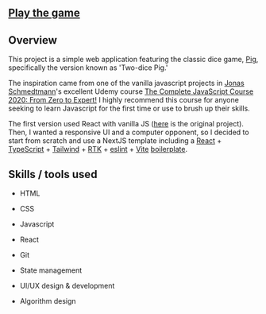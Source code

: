 ## [Play the game](https://2-dice-pig.netlify.app/)

## Overview

This project is a simple web application featuring the classic dice game, [Pig](<https://en.wikipedia.org/wiki/Pig_(dice_game)> 'Pig'), specifically the version known as 'Two-dice Pig.'

The inspiration came from one of the vanilla javascript projects in [Jonas Schmedtmann](https://codingheroes.io/ 'coding heroes')'s excellent Udemy course [The Complete JavaScript Course 2020: From Zero to Expert!](https://www.udemy.com/course/the-complete-javascript-course/ 'The Complete Javascript Course') I highly recommend this course for anyone seeking to learn Javascript for the first time or use to brush up their skills.

The first version used React with vanilla JS ([here](https://stupefied-colden-eca4ca.netlify.app/ 'https://stupefied-colden-eca4ca.netlify.app/') is the original project). Then, I wanted a responsive UI and a computer opponent, so I decided to start from scratch and use a NextJS template including a [React](https://reactjs.org) + [TypeScript](https://www.typescriptlang.org/) + [Tailwind](https://tailwindcss.com/) + [RTK](https://redux-toolkit.js.org/) + [eslint](https://eslint.org/) + [Vite](https://vitejs.dev) [boilerplate](https://github.com/IsaiaPhiliph/vite-reactts-tailwind-rtk-eslint.git). 

## Skills / tools used

- HTML

- CSS

- Javascript

- React

- Git

- State management

- UI/UX design & development

- Algorithm design



